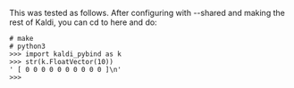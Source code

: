 This was tested as follows.  After configuring with --shared and making the rest of Kaldi,
you can cd to here and do:
```
# make
# python3
>>> import kaldi_pybind as k
>>> str(k.FloatVector(10))
' [ 0 0 0 0 0 0 0 0 0 0 ]\n'
>>>
```
